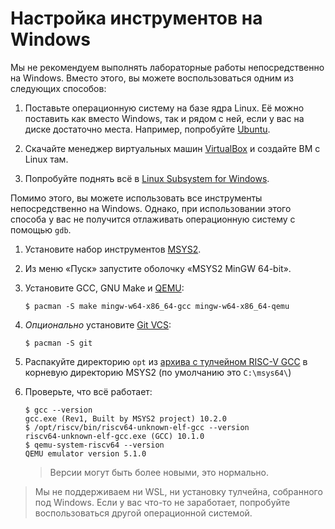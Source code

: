 # Настройка инструментов на Windows

Мы не рекомендуем выполнять лабораторные работы непосредственно на Windows. Вместо этого, вы можете воспользоваться одним из следующих способов:

1. Поставьте операционную систему на базе ядра Linux. Её можно поставить как вместо Windows, так и рядом с ней, если у вас на диске достаточно места. Например, попробуйте [Ubuntu](https://www.ubuntu.com/).

2. Скачайте менеджер виртуальных машин [VirtualBox](https://www.virtualbox.org) и создайте ВМ с Linux там.

3. Попробуйте поднять всё в [Linux Subsystem for Windows](https://docs.microsoft.com/ru-ru/windows/wsl/).

Помимо этого, вы можете использовать все инструменты непосредственно на Windows. Однако, при использовании этого способа у вас не получится отлаживать операционную систему с помощью `gdb`.

1. Установите набор инструментов [MSYS2](https://www.msys2.org/).

2. Из меню «Пуск» запустите оболочку «MSYS2 MinGW 64-bit».

3. Установите GCC, GNU Make и [QEMU](https://www.qemu.org/):
   ```
   $ pacman -S make mingw-w64-x86_64-gcc mingw-w64-x86_64-qemu
   ```

4. _Опционально_ установите [Git VCS](https://git-scm.com/):
   ```
   $ pacman -S git
   ```

5. Распакуйте директорию `opt` из [архива с тулчейном RISC-V GCC](https://disk.yandex.ru/d/K6FSmJ3fWtO3ww) в корневую директорию MSYS2 (по умолчанию это `C:\msys64\`)

6. Проверьте, что всё работает:
   ```
   $ gcc --version
   gcc.exe (Rev1, Built by MSYS2 project) 10.2.0
   $ /opt/riscv/bin/riscv64-unknown-elf-gcc --version
   riscv64-unknown-elf-gcc.exe (GCC) 10.1.0
   $ qemu-system-riscv64 --version
   QEMU emulator version 5.1.0
   ```
   
   > Версии могут быть более новыми, это нормально.

> Мы не поддерживаем ни WSL, ни установку тулчейна, собранного под Windows. Если у вас что-то не заработает, попробуйте воспользоваться другой операционной системой.

